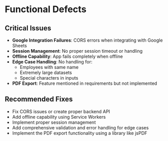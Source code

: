 # Functional Defects

## Critical Issues
- **Google Integration Failures**: CORS errors when integrating with Google Sheets
- **Session Management**: No proper session timeout or handling
- **Offline Capability**: App fails completely when offline
- **Edge Case Handling**: No handling for:
  - Employees with same name
  - Extremely large datasets
  - Special characters in inputs
- **PDF Export**: Feature mentioned in requirements but not implemented

## Recommended Fixes
- Fix CORS issues or create proper backend API
- Add offline capability using Service Workers
- Implement proper session management
- Add comprehensive validation and error handling for edge cases
- Implement the PDF export functionality using a library like jsPDF

